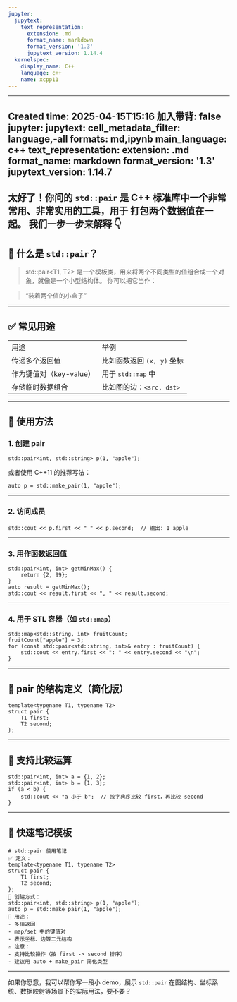 ```yaml
---
jupyter:
  jupytext:
    text_representation:
      extension: .md
      format_name: markdown
      format_version: '1.3'
      jupytext_version: 1.14.4
  kernelspec:
    display_name: C++
    language: c++
    name: xcpp11
---
```


---
Created time: 2025-04-15T15:16
加入带背: false
jupyter:
  jupytext:
    cell_metadata_filter: language,-all
    formats: md,ipynb
    main_language: c++
    text_representation:
      extension: .md
      format_name: markdown
      format_version: '1.3'
      jupytext_version: 1.14.7
---
太好了！你问的 `std::pair` 是 C++ 标准库中一个非常常用、非常实用的工具，用于 **打包两个数据值在一起**。
我们一步一步来解释 👇
---
## 🎯 什么是 `std::pair`？

> std::pair<T1, T2> 是一个模板类，用来将两个不同类型的值组合成一个对象，就像是一个小型结构体。
你可以把它当作：

> “装着两个值的小盒子”
---
## ✅ 常见用途
|   |   |
|---|---|
|用途|举例|
|传递多个返回值|比如函数返回 `(x, y)` 坐标|
|作为键值对（key-value）|用于 `std::map` 中|
|存储临时数据组合|比如图的边：`<src, dst>`|
---
## 🧩 使用方法
### 1. 创建 pair


```
std::pair<int, std::string> p(1, "apple");
```

或者使用 C++11 的推荐写法：


```
auto p = std::make_pair(1, "apple");
```

---
### 2. 访问成员


```
std::cout << p.first << " " << p.second;  // 输出: 1 apple
```

---
### 3. 用作函数返回值


```
std::pair<int, int> getMinMax() {
    return {2, 99};
}
auto result = getMinMax();
std::cout << result.first << ", " << result.second;
```

---
### 4. 用于 STL 容器（如 `std::map`）


```
std::map<std::string, int> fruitCount;
fruitCount["apple"] = 3;
for (const std::pair<std::string, int>& entry : fruitCount) {
    std::cout << entry.first << ": " << entry.second << "\n";
}
```

---
## 🧠 pair 的结构定义（简化版）


```
template<typename T1, typename T2>
struct pair {
    T1 first;
    T2 second;
};
```

---
## 🔄 支持比较运算


```
std::pair<int, int> a = {1, 2};
std::pair<int, int> b = {1, 3};
if (a < b) {
    std::cout << "a 小于 b";  // 按字典序比较 first，再比较 second
}
```

---
## 📝 快速笔记模板
```Plain
# std::pair 使用笔记
✅ 定义：
template<typename T1, typename T2>
struct pair {
    T1 first;
    T2 second;
};
📌 创建方式：
std::pair<int, std::string> p(1, "apple");
auto p = std::make_pair(1, "apple");
🎯 用途：
- 多值返回
- map/set 中的键值对
- 表示坐标、边等二元结构
⚠️ 注意：
- 支持比较操作（按 first -> second 排序）
- 建议用 auto + make_pair 简化类型
```
---
如果你愿意，我可以帮你写一段小 demo，展示 `std::pair` 在图结构、坐标系统、数据映射等场景下的实际用法，要不要？
